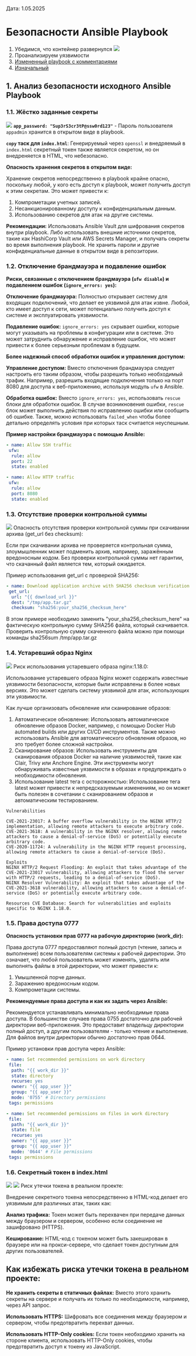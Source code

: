 Дата: 1.05.2025

# Безопасности Ansible Playbook

1) Убедимся, что контейнер развернулся 
![ ](img/check-containers.png)
2) Проанализируем уязвимости 
3) [Измененный playbook с комментариями](lab-deploy.yml)
4) [Изначальный](lab-test.yml)

## 1. Анализ безопасности исходного Ansible Playbook 

### 1.1. Жёстко заданные секреты 
![ ](img/password.png)
**`app_password: "Sup3rS3cr3tP@ssw0rd123"`** - Пароль пользователя `appadmin` хранится в открытом виде в playbook.

**`copy` таск для `index.html`**:  Генерируемый через `openssl` и внедряемый в `index.html` секретный токен также является секретом, но он внедреняется  в HTML, что небезопасно.

**Опасность хранения секретов в открытом виде:**

Хранение секретов непосредственно в playbook крайне опасно, поскольку любой, у кого есть доступ к playbook, может получить доступ к этим секретам. Это может привести к:
1) Компрометации учетных записей.
2) Несанкционированному доступу к конфиденциальным данным.
3) Использованию секретов для атак на другие системы.

**Рекомендации:**  Использовать Ansible Vault для шифрования секретов внутри playbook. Либо использовать внешние источники секретов, такие как HashiCorp Vault или AWS Secrets Manager, и получать секреты во время выполнения playbook.  Не хранить пароли и другие конфиденциальные данные в открытом виде в репозитории.

### 1.2. Отключение брандмауэра и подавление ошибок 

**Риски, связанные с отключением брандмауэра (`ufw disable`) и подавлением ошибок (`ignore_errors: yes`):**

**Отключение брандмауэра:**  Полностью открывает систему для входящих подключений, что делает ее уязвимой для атак извне.  Любой, кто имеет доступ к сети, может потенциально получить доступ к системе и эксплуатировать уязвимости.

**Подавление ошибок:**  `ignore_errors: yes` скрывает ошибки, которые могут указывать на проблемы в конфигурации или в системе.  Это может затруднить обнаружение и исправление ошибок, что может привести к более серьезным проблемам в будущем.

**Более надежный способ обработки ошибок и управления доступом:**

**Управление доступом:**  Вместо отключения брандмауэра следует настроить его таким образом, чтобы разрешить только необходимый трафик.  Например, разрешить входящие подключения только на порт 8080 для доступа к веб-приложению, используя модуль `ufw` в Ansible.

**Обработка ошибок:** Вместо `ignore_errors: yes`, использовать `rescue` блоки для обработки ошибок.  В случае возникновения ошибки, `rescue` блок может выполнить действия по исправлению ошибки или сообщить об ошибке.  Также, можно использовать `failed_when` чтобы более детально определять условия при которых таск считается неуспешным.

**Пример настройки брандмауэра с помощью Ansible:**

```yaml
- name: Allow SSH traffic
 ufw:
  rule: allow
  port: 22
  state: enabled

- name: Allow HTTP traffic
 ufw:
  rule: allow
  port: 8080
  state: enabled
```

### 1.3. Отсутствие проверки контрольной суммы 
![ ](img/url.png)
Опасность отсутствия проверки контрольной суммы при скачивании архива (get_url без checksum):

Если при скачивании архива не проверяется контрольная сумма, злоумышленник может подменить архив, например, заражённым вредоносным кодом. Без проверки контрольной суммы нет гарантии, что скачанный файл является тем, который ожидается.

Пример использования get_url с проверкой SHA256:

```yaml
- name: Download application archive with SHA256 checksum verification
 get_url:
  url: "{{ download_url }}"
  dest: "/tmp/app.tar.gz"
  checksum: "sha256:your_sha256_checksum_here"
```

В этом примере необходимо заменить "your_sha256_checksum_here" на фактическую контрольную сумму SHA256 файла, который скачивается. Проверить контрольную сумму скаченного файла можно при помощи команды sha256sum /tmp/app.tar.gz

### 1.4. Устаревший образ Nginx 
![](img/nginx.png)
Риск использования устаревшего образа nginx:1.18.0:

Использование устаревшего образа Nginx может содержать известные уязвимости безопасности, которые были исправлены в более новых версиях. Это может сделать систему уязвимой для атак, использующих эти уязвимости.

Как лучше организовать обновление или сканирование образов:

1) Автоматическое обновление: Использовать автоматическое обновление образов Docker, например, с помощью Docker Hub automated builds или других CI/CD инструментов. Также можно использовать Ansible для автоматического обновления образов, но это требует более сложной настройки.
2) Сканирование образов: Использовать инструменты для сканирования образов Docker на наличие уязвимостей, такие как Clair, Trivy или Anchore Engine. Эти инструменты могут обнаруживать известные уязвимости в образах и предупреждать о необходимости обновления.
3) Использование latest тега с осторожностью: Использование тега latest может привести к непредсказуемым изменениям, но он может быть полезен в сочетании с сканированием образов и автоматическим тестированием.
```
Vulnerabilities

CVE-2021-23017: A buffer overflow vulnerability in the NGINX HTTP/2 implementation, allowing remote attackers to execute arbitrary code.
CVE-2021-3618: A vulnerability in the NGINX resolver, allowing remote attackers to cause a denial-of-service (DoS) or potentially execute arbitrary code.
CVE-2020-11724: A vulnerability in the NGINX HTTP request processing, allowing remote attackers to cause a denial-of-service (DoS).

Exploits
NGINX HTTP/2 Request Flooding: An exploit that takes advantage of the CVE-2021-23017 vulnerability, allowing attackers to flood the server with HTTP/2 requests, leading to a denial-of-service (DoS).
NGINX Resolver Vulnerability: An exploit that takes advantage of the CVE-2021-3618 vulnerability, allowing attackers to cause a denial-of-service (DoS) or potentially execute arbitrary code.

Resources CVE Database: Search for vulnerabilities and exploits specific to NGINX 1.18.0.
```

### 1.5. Права доступа 0777 

**Опасность установки прав 0777 на рабочую директорию (work_dir):**

Права доступа 0777 предоставляют полный доступ (чтение, запись и выполнение) всем пользователям системы к рабочей директории. Это означает, что любой пользователь может изменять, удалять или выполнять файлы в этой директории, что может привести к:

1) Умышленной порче данных.
2) Заражению вредоносным кодом.
3) Компрометации системы.

**Рекомендуемые права доступа и как их задать через Ansible:**

Рекомендуется устанавливать минимально необходимые права доступа. В большинстве случаев права 0755 достаточно для рабочей директории веб-приложения. Это предоставит владельцу директории полный доступ, а другим пользователям - только чтение и выполнение. Для файлов внутри директории обычно достаточно прав 0644.

Пример установки прав доступа через Ansible:


```yaml
- name: Set recommended permissions on work directory
 file:
  path: "{{ work_dir }}"
  state: directory
  recurse: yes
  owner: "{{ app_user }}"
  group: "{{ app_user }}"
  mode: '0755' # Directory permissions
 tags: permissions

- name: Set recommended permissions on files in work directory
 file:
  path: "{{ work_dir }}"
  state: file
  recurse: yes
  owner: "{{ app_user }}"
  group: "{{ app_user }}"
  mode: '0644' # File permissions
 tags: permissions
```

### 1.6. Секретный токен в index.html
![ ](img/secret-curl.png)
![ ](img/secret8080.png)
Риск утечки токена в реальном проекте:

Внедрение секретного токена непосредственно в HTML-код делает его уязвимым для различных атак, таких как:

**Анализ трафика:** Токен может быть перехвачен при передаче данных между браузером и сервером, особенно если соединение не зашифровано (HTTPS).

**Кеширование:** HTML-код с токеном может быть закеширован в браузере или на прокси-сервере, что сделает токен доступным для других пользователей.

##  Как избежать риска утечки токена в реальном проекте:

**Не хранить секреты в статичных файлах:** Вместо этого хранить секреты на сервере и получать их только по необходимости, например, через API запрос.

**Использовать HTTPS:** Шифровать все соединения между браузером и сервером, чтобы предотвратить перехват данных.

**Использовать HTTP-Only cookies:** Если токен необходимо хранить на стороне клиента, использовать HTTP-Only cookies, чтобы предотвратить доступ к токену из JavaScript.

